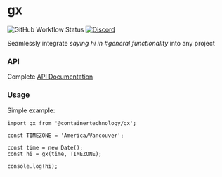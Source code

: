 # gx
![GitHub Workflow Status](https://img.shields.io/github/workflow/status/container-technology/gx/Deploy)
[![Discord](https://img.shields.io/discord/932647002368516118?style=plastic)](https://discord.gg/JqM8hm88st)

Seamlessly integrate *saying hi in #general functionality* into any project

### API
Complete [API Documentation](https://container-technology.github.io/gx/)

### Usage
Simple example:

```
import gx from '@containertechnology/gx';

const TIMEZONE = 'America/Vancouver';

const time = new Date();
const hi = gx(time, TIMEZONE);

console.log(hi);
```

